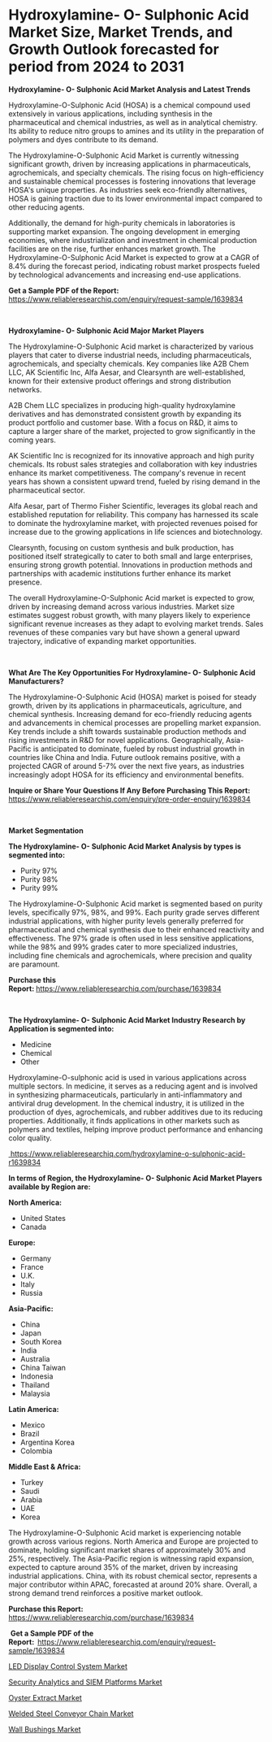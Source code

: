 <p><h1>Hydroxylamine- O- Sulphonic Acid Market Size, Market Trends, and Growth Outlook forecasted for period from 2024 to 2031</h1></p><p><strong>Hydroxylamine- O- Sulphonic Acid Market Analysis and Latest Trends</strong></p>
<p><p>Hydroxylamine-O-Sulphonic Acid (HOSA) is a chemical compound used extensively in various applications, including synthesis in the pharmaceutical and chemical industries, as well as in analytical chemistry. Its ability to reduce nitro groups to amines and its utility in the preparation of polymers and dyes contribute to its demand.</p><p>The Hydroxylamine-O-Sulphonic Acid Market is currently witnessing significant growth, driven by increasing applications in pharmaceuticals, agrochemicals, and specialty chemicals. The rising focus on high-efficiency and sustainable chemical processes is fostering innovations that leverage HOSA's unique properties. As industries seek eco-friendly alternatives, HOSA is gaining traction due to its lower environmental impact compared to other reducing agents.</p><p>Additionally, the demand for high-purity chemicals in laboratories is supporting market expansion. The ongoing development in emerging economies, where industrialization and investment in chemical production facilities are on the rise, further enhances market growth. The Hydroxylamine-O-Sulphonic Acid Market is expected to grow at a CAGR of 8.4% during the forecast period, indicating robust market prospects fueled by technological advancements and increasing end-use applications.</p></p>
<p><strong>Get a Sample PDF of the Report:&nbsp;</strong> <a href="https://www.reliableresearchiq.com/enquiry/request-sample/1639834?utm_campaign=1087&utm_medium=2&utm_source=Github&utm_content=ia&utm_term=27122024&utm_id=hydroxylamine-o-sulphonic-acid">https://www.reliableresearchiq.com/enquiry/request-sample/1639834</a></p>
<p>&nbsp;</p>
<p><strong>Hydroxylamine- O- Sulphonic Acid Major Market Players</strong></p>
<p><p>The Hydroxylamine-O-Sulphonic Acid market is characterized by various players that cater to diverse industrial needs, including pharmaceuticals, agrochemicals, and specialty chemicals. Key companies like A2B Chem LLC, AK Scientific Inc, Alfa Aesar, and Clearsynth are well-established, known for their extensive product offerings and strong distribution networks.</p><p>A2B Chem LLC specializes in producing high-quality hydroxylamine derivatives and has demonstrated consistent growth by expanding its product portfolio and customer base. With a focus on R&D, it aims to capture a larger share of the market, projected to grow significantly in the coming years.</p><p>AK Scientific Inc is recognized for its innovative approach and high purity chemicals. Its robust sales strategies and collaboration with key industries enhance its market competitiveness. The company's revenue in recent years has shown a consistent upward trend, fueled by rising demand in the pharmaceutical sector.</p><p>Alfa Aesar, part of Thermo Fisher Scientific, leverages its global reach and established reputation for reliability. This company has harnessed its scale to dominate the hydroxylamine market, with projected revenues poised for increase due to the growing applications in life sciences and biotechnology.</p><p>Clearsynth, focusing on custom synthesis and bulk production, has positioned itself strategically to cater to both small and large enterprises, ensuring strong growth potential. Innovations in production methods and partnerships with academic institutions further enhance its market presence.</p><p>The overall Hydroxylamine-O-Sulphonic Acid market is expected to grow, driven by increasing demand across various industries. Market size estimates suggest robust growth, with many players likely to experience significant revenue increases as they adapt to evolving market trends. Sales revenues of these companies vary but have shown a general upward trajectory, indicative of expanding market opportunities.</p></p>
<p>&nbsp;</p>
<p><strong>What Are The Key Opportunities For Hydroxylamine- O- Sulphonic Acid Manufacturers?</strong></p>
<p><p>The Hydroxylamine-O-Sulphonic Acid (HOSA) market is poised for steady growth, driven by its applications in pharmaceuticals, agriculture, and chemical synthesis. Increasing demand for eco-friendly reducing agents and advancements in chemical processes are propelling market expansion. Key trends include a shift towards sustainable production methods and rising investments in R&D for novel applications. Geographically, Asia-Pacific is anticipated to dominate, fueled by robust industrial growth in countries like China and India. Future outlook remains positive, with a projected CAGR of around 5-7% over the next five years, as industries increasingly adopt HOSA for its efficiency and environmental benefits.</p></p>
<p><strong>Inquire or Share Your Questions If Any Before Purchasing This Report:</strong> <a href="https://www.reliableresearchiq.com/enquiry/pre-order-enquiry/1639834?utm_campaign=1087&utm_medium=2&utm_source=Github&utm_content=ia&utm_term=27122024&utm_id=hydroxylamine-o-sulphonic-acid">https://www.reliableresearchiq.com/enquiry/pre-order-enquiry/1639834</a></p>
<p>&nbsp;</p>
<p><strong>Market Segmentation</strong></p>
<p><strong>The Hydroxylamine- O- Sulphonic Acid Market Analysis by types is segmented into:</strong></p>
<p><ul><li>Purity 97%</li><li>Purity 98%</li><li>Purity 99%</li></ul></p>
<p><p>The Hydroxylamine-O-Sulphonic Acid market is segmented based on purity levels, specifically 97%, 98%, and 99%. Each purity grade serves different industrial applications, with higher purity levels generally preferred for pharmaceutical and chemical synthesis due to their enhanced reactivity and effectiveness. The 97% grade is often used in less sensitive applications, while the 98% and 99% grades cater to more specialized industries, including fine chemicals and agrochemicals, where precision and quality are paramount.</p></p>
<p><strong>Purchase this Report:&nbsp;</strong><a href="https://www.reliableresearchiq.com/purchase/1639834?utm_campaign=1087&utm_medium=2&utm_source=Github&utm_content=ia&utm_term=27122024&utm_id=hydroxylamine-o-sulphonic-acid">https://www.reliableresearchiq.com/purchase/1639834</a></p>
<p>&nbsp;</p>
<p><strong>The Hydroxylamine- O- Sulphonic Acid Market Industry Research by Application is segmented into:</strong></p>
<p><ul><li>Medicine</li><li>Chemical</li><li>Other</li></ul></p>
<p><p>Hydroxylamine-O-sulphonic acid is used in various applications across multiple sectors. In medicine, it serves as a reducing agent and is involved in synthesizing pharmaceuticals, particularly in anti-inflammatory and antiviral drug development. In the chemical industry, it is utilized in the production of dyes, agrochemicals, and rubber additives due to its reducing properties. Additionally, it finds applications in other markets such as polymers and textiles, helping improve product performance and enhancing color quality.</p></p>
<p><a href="https://www.reliableresearchiq.com/hydroxylamine-o-sulphonic-acid-r1639834?utm_campaign=1087&utm_medium=2&utm_source=Github&utm_content=ia&utm_term=27122024&utm_id=hydroxylamine-o-sulphonic-acid">&nbsp;https://www.reliableresearchiq.com/hydroxylamine-o-sulphonic-acid-r1639834</a></p>
<p><strong>In terms of Region, the Hydroxylamine- O- Sulphonic Acid Market Players available by Region are:</strong></p>
<p>
    <p> <strong> North America: </strong>
        <ul>
            <li>United States</li>
            <li>Canada</li>
        </ul>
        </p> 
    <p> <strong> Europe: </strong>
        <ul>
            <li>Germany</li>
            <li>France</li>
            <li>U.K.</li>
            <li>Italy</li>
            <li>Russia</li>
        </ul>
        </p> 
    <p> <strong> Asia-Pacific: </strong>
        <ul>
            <li>China</li>
            <li>Japan</li>
            <li>South Korea</li>
            <li>India</li>
            <li>Australia</li>
            <li>China Taiwan</li>
            <li>Indonesia</li>
            <li>Thailand</li>
            <li>Malaysia</li>
        </ul>
        </p> 
    <p> <strong> Latin America: </strong>
        <ul>
            <li>Mexico</li>
            <li>Brazil</li>
            <li>Argentina Korea</li>
            <li>Colombia</li>
        </ul>
        </p> 
    <p> <strong> Middle East & Africa: </strong>
        <ul>
            <li>Turkey</li>
            <li>Saudi</li>
            <li>Arabia</li>
            <li>UAE</li>
            <li>Korea</li>
        </ul>
    </p>
    </p>
<p><p>The Hydroxylamine-O-Sulphonic Acid market is experiencing notable growth across various regions. North America and Europe are projected to dominate, holding significant market shares of approximately 30% and 25%, respectively. The Asia-Pacific region is witnessing rapid expansion, expected to capture around 35% of the market, driven by increasing industrial applications. China, with its robust chemical sector, represents a major contributor within APAC, forecasted at around 20% share. Overall, a strong demand trend reinforces a positive market outlook.</p></p>
<p><strong>Purchase this Report: </strong><a href="https://www.reliableresearchiq.com/purchase/1639834?utm_campaign=1087&utm_medium=2&utm_source=Github&utm_content=ia&utm_term=27122024&utm_id=hydroxylamine-o-sulphonic-acid">https://www.reliableresearchiq.com/purchase/1639834</a></p>
<p>&nbsp;<strong>Get a Sample PDF of the Report:&nbsp;&nbsp;</strong><a href="https://www.reliableresearchiq.com/enquiry/request-sample/1639834?utm_campaign=1087&utm_medium=2&utm_source=Github&utm_content=ia&utm_term=27122024&utm_id=hydroxylamine-o-sulphonic-acid">https://www.reliableresearchiq.com/enquiry/request-sample/1639834</a></p>
<p><strong></strong></p>
<p><p><a href="https://www.linkedin.com/pulse/led-display-control-system-market-forecasted-types-applications-v20df?utm_campaign=1087&utm_medium=2&utm_source=Github&utm_content=ia&utm_term=27122024&utm_id=hydroxylamine-o-sulphonic-acid">LED Display Control System Market</a></p><p><a href="https://github.com/jamastodola515/Market-Research-Report-List-1/blob/main/security-analytics-and-siem-platforms-market.md?utm_campaign=1087&utm_medium=2&utm_source=Github&utm_content=ia&utm_term=27122024&utm_id=hydroxylamine-o-sulphonic-acid">Security Analytics and SIEM Platforms Market</a></p><p><a href="https://www.linkedin.com/pulse/evalua-mark-research-ptwwe?utm_campaign=1087&utm_medium=2&utm_source=Github&utm_content=ia&utm_term=27122024&utm_id=hydroxylamine-o-sulphonic-acid">Oyster Extract Market</a></p><p><a href="https://github.com/danikabiele541/Market-Research-Report-List-1/blob/main/welded-steel-conveyor-chain-market.md?utm_campaign=1087&utm_medium=2&utm_source=Github&utm_content=ia&utm_term=27122024&utm_id=hydroxylamine-o-sulphonic-acid">Welded Steel Conveyor Chain Market</a></p><p><a href="https://www.linkedin.com/pulse/market-research-report-growth-wall-bushings-44-cagr-from-2024-sxyse?utm_campaign=1087&utm_medium=2&utm_source=Github&utm_content=ia&utm_term=27122024&utm_id=hydroxylamine-o-sulphonic-acid">Wall Bushings Market</a></p></p>